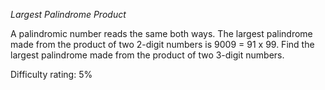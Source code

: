*Largest Palindrome Product*

A palindromic number reads the same both ways. The largest palindrome made from the product of two 2-digit numbers is 9009 = 91 x 99.
Find the largest palindrome made from the product of two 3-digit numbers.

Difficulty rating: 5%

